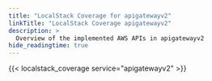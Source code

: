```yaml
---
title: "LocalStack Coverage for apigatewayv2"
linkTitle: "LocalStack Coverage apigatewayv2"
description: >
  Overview of the implemented AWS APIs in apigatewayv2
hide_readingtime: true
---
```


{{< localstack_coverage service="apigatewayv2" >}}

